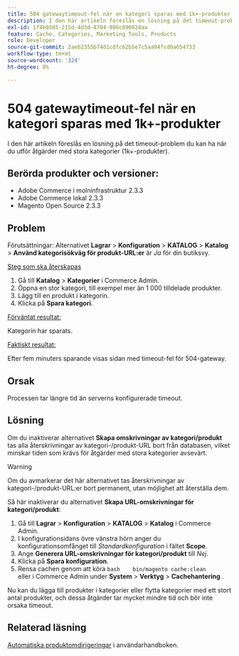 ```yaml
---
title: 504 gatewaytimeout-fel när en kategori sparas med 1k+-produkter
description: I den här artikeln föreslås en lösning på det timeout-problem du kan ha när du utför åtgärder med stora kategorier (1k+-produkter).
exl-id: 1f4b0385-215d-4d3d-8704-986c090824aa
feature: Cache, Categories, Marketing Tools, Products
role: Developer
source-git-commit: 2aeb2355b74d1cdfc62b5e7c5aa04fcd0a654733
workflow-type: tm+mt
source-wordcount: '324'
ht-degree: 0%

---
```


# 504 gatewaytimeout-fel när en kategori sparas med 1k+-produkter

I den här artikeln föreslås en lösning på det timeout-problem du kan ha när du utför åtgärder med stora kategorier (1k+-produkter).

## Berörda produkter och versioner:

* Adobe Commerce i molninfrastruktur 2.3.3
* Adobe Commerce lokal 2.3.3
* Magento Open Source 2.3.3

## Problem

Förutsättningar: Alternativet **Lagrar** > **Konfiguration** > **KATALOG** > **Katalog** > **Använd kategorisökväg för produkt-URL:er** är *Ja* för din butiksvy.

<u>Steg som ska återskapas</u>

1. Gå till **Katalog** > **Kategorier** i Commerce Admin.
1. Öppna en stor kategori, till exempel mer än 1 000 tilldelade produkter.
1. Lägg till en produkt i kategorin.
1. Klicka på **Spara kategori**.

<u>Förväntat resultat:</u>

Kategorin har sparats.

<u>Faktiskt resultat:</u>

Efter fem minuters sparande visas sidan med timeout-fel för 504-gateway.

## Orsak

Processen tar längre tid än serverns konfigurerade timeout.

## Lösning

Om du inaktiverar alternativet **Skapa omskrivningar av kategori/produkt** tas alla återskrivningar av kategori-/produkt-URL bort från databasen, vilket minskar tiden som krävs för åtgärder med stora kategorier avsevärt.

>[!WARNING]
>
>Om du avmarkerar det här alternativet tas återskrivningar av kategori-/produkt-URL:er bort permanent, utan möjlighet att återställa dem.

Så här inaktiverar du alternativet **Skapa URL-omskrivningar för kategori/produkt**:

1. Gå till **Lagrar** > **Konfiguration** > **KATALOG** > **Katalog** i Commerce Admin.
1. I konfigurationsidans övre vänstra hörn anger du konfigurationsomfånget till *Standardkonfiguration* i fältet **Scope**.
1. Ange **Generera URL-omskrivningar för kategori/produkt** till *Nej*.
1. Klicka på **Spara konfiguration**.
1. Rensa cachen genom att köra    ```bash    bin/magento cache:clean    ```    eller i Commerce Admin under **System** > **Verktyg** > **Cachehantering** .

Nu kan du lägga till produkter i kategorier eller flytta kategorier med ett stort antal produkter, och dessa åtgärder tar mycket mindre tid och bör inte orsaka timeout.

## Relaterad läsning

[Automatiska produktomdirigeringar](https://experienceleague.adobe.com/sv/docs/commerce-admin/marketing/seo/url-rewrites/url-redirect-product-automatic) i användarhandboken.

